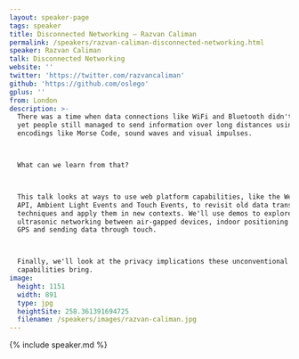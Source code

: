 ```yaml
---
layout: speaker-page
tags: speaker
title: Disconnected Networking – Razvan Caliman
permalink: /speakers/razvan-caliman-disconnected-networking.html
speaker: Razvan Caliman
talk: Disconnected Networking
website: ''
twitter: 'https://twitter.com/razvancaliman'
github: 'https://github.com/oslego'
gplus: ''
from: London
description: >-
  There was a time when data connections like WiFi and Bluetooth didn't exist,
  yet people still managed to send information over long distances using clever
  encodings like Morse Code, sound waves and visual impulses.



  What can we learn from that?



  This talk looks at ways to use web platform capabilities, like the Web Audio
  API, Ambient Light Events and Touch Events, to revisit old data transmission
  techniques and apply them in new contexts. We'll use demos to explore
  ultrasonic networking between air-gapped devices, indoor positioning without
  GPS and sending data through touch.



  Finally, we'll look at the privacy implications these unconventional networking
  capabilities bring.
image:
  height: 1151
  width: 891
  type: jpg
  heightSite: 258.361391694725
  filename: /speakers/images/razvan-caliman.jpg
---
```


{% include speaker.md %}
